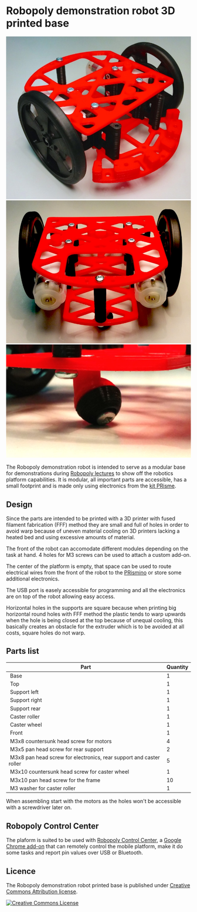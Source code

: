 # Robopoly demonstration robot 3D printed base

![Demonstration robot front](Images/demo_1.jpg)
![Demonstration robot back](Images/demo_2.jpg)
![Printed caster wheel](Images/demo_3.jpg)

The Robopoly demonstration robot is intended to serve as a modular base for demonstrations during [Robopoly lectures](#) to show off the robotics platform capabilities. It is modular, all important parts are accessible, has a small footprint and is made only using electronics from the [kit PRisme](#).

## Design

Since the parts are intended to be printed with a 3D printer with fused filament fabrication (FFF) method they are small and full of holes in order to avoid warp because of uneven material cooling on 3D printers lacking a heated bed and using excessive amounts of material.

The front of the robot can accomodate different modules depending on the task at hand. 4 holes for M3 screws can be used to attach a custom add-on.

The center of the platform is empty, that space can be used to route electrical wires from the front of the robot to the [PRismino](#) or store some additional electronics.

The USB port is easely accessible for programming and all the electronics are on top of the robot allowing easy access.

Horizontal holes in the supports are square because when printing big horizontal round holes with FFF method the plastic tends to warp upwards when the hole is being closed at the top because of unequal cooling, this basically creates an obstacle for the extruder which is to be avoided at all costs, square holes do not warp.

## Parts list

| Part                                                                | Quantity |
| ------------------------------------------------------------------- | -------- |
| Base                                                                |        1 |
| Top                                                                 |        1 |
| Support left                                                        |        1 |
| Support right                                                       |        1 |
| Support rear                                                        |        1 |
| Caster roller                                                       |        1 |
| Caster wheel                                                        |        1 |
| Front                                                               |        1 |
| M3x8 countersunk head screw for motors                              |        4 |
| M3x5 pan head screw for rear support                                |        2 |
| M3x8 pan head screw for electronics, rear support and caster roller |        5 |
| M3x10 countersunk head screw for caster wheel                       |        1 |
| M3x10 pan head screw for the frame                                  |       10 |
| M3 washer for caster roller                                         |        1 |

When assembling start with the motors as the holes won't be accessible with a screwdriver later on.

## Robopoly Control Center

The plaform is suited to be used with [Robopoly Control Center](https://github.com/Robopoly/RobopolyControlCenter), a [Google Chrome add-on](https://chrome.google.com/webstore/detail/robopoly-control-center/kimabfnmacaikklmibbbomomjffkfalo) that can remotely control the mobile platform, make it do some tasks and report pin values over USB or Bluetooth.

## Licence

The Robopoly demonstration robot printed base is published under [Creative Commons Attribution license](http://creativecommons.org/licenses/by/3.0/).

[![Creative Commons License](http://i.creativecommons.org/l/by/3.0/88x31.png)](http://creativecommons.org/licenses/by/3.0/)
